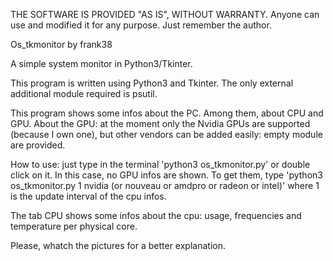 THE SOFTWARE IS PROVIDED "AS IS", WITHOUT WARRANTY. Anyone can use and modified it for any purpose. Just remember the author.

Os_tkmonitor
by frank38

A simple system monitor in Python3/Tkinter.

This program is written using Python3 and Tkinter. The only external additional module required is psutil.

This program shows some infos about the PC. Among them, about CPU and GPU. About the GPU: at the moment only the Nvidia GPUs are supported (because I own one), but other vendors can be added easily: empty module are provided.

How to use: just type in the terminal 'python3 os_tkmonitor.py' or double click on it.
In this case, no GPU infos are shown. To get them, type 'python3 os_tkmonitor.py 1 nvidia (or nouveau or amdpro or radeon or intel)' where 1 is the update interval of the cpu infos.

The tab CPU shows some infos about the cpu: usage, frequencies and temperature per physical core.

Please, whatch the pictures for a better explanation.
